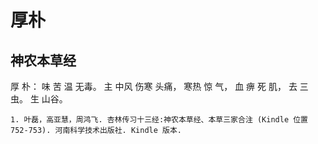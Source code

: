# 厚朴


## 神农本草经

厚 朴： 味 苦 温 无毒。 主 中风 伤寒 头痛， 寒热 惊 气， 血 痹 死 肌， 去 三 虫。 生 山谷。


```{seealso}
1. 叶磊，高亚慧，周鸿飞. 杏林传习十三经:神农本草经、本草三家合注 (Kindle 位置 752-753). 河南科学技术出版社. Kindle 版本. 
```